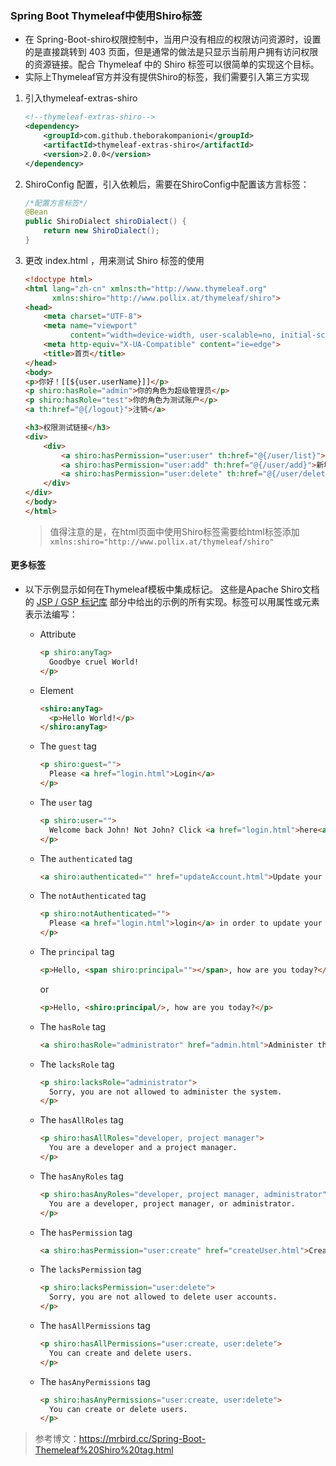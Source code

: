 ### Spring Boot Thymeleaf中使用Shiro标签

- 在 Spring-Boot-shiro权限控制中，当用户没有相应的权限访问资源时，设置的是直接跳转到 403 页面，但是通常的做法是只显示当前用户拥有访问权限的资源链接。配合 Thymeleaf 中的 Shiro 标签可以很简单的实现这个目标。
- 实际上Thymeleaf官方并没有提供Shiro的标签，我们需要引入第三方实现



1. 引入thymeleaf-extras-shiro

   ```xml
   <!--thymeleaf-extras-shiro-->
   <dependency>
       <groupId>com.github.theborakompanioni</groupId>
       <artifactId>thymeleaf-extras-shiro</artifactId>
       <version>2.0.0</version>
   </dependency>
   ```

2. ShiroConfig 配置，引入依赖后，需要在ShiroConfig中配置该方言标签：

   ```java
   /*配置方言标签*/
   @Bean
   public ShiroDialect shiroDialect() {
       return new ShiroDialect();
   }
   ```

3. 更改 index.html ，用来测试 Shiro 标签的使用

   ```html
   <!doctype html>
   <html lang="zh-cn" xmlns:th="http://www.thymeleaf.org"
         xmlns:shiro="http://www.pollix.at/thymeleaf/shiro">
   <head>
       <meta charset="UTF-8">
       <meta name="viewport"
             content="width=device-width, user-scalable=no, initial-scale=1.0, maximum-scale=1.0, minimum-scale=1.0">
       <meta http-equiv="X-UA-Compatible" content="ie=edge">
       <title>首页</title>
   </head>
   <body>
   <p>你好！[[${user.userName}]]</p>
   <p shiro:hasRole="admin">你的角色为超级管理员</p>
   <p shiro:hasRole="test">你的角色为测试账户</p>
   <a th:href="@{/logout}">注销</a>
   
   <h3>权限测试链接</h3>
   <div>
       <div>
           <a shiro:hasPermission="user:user" th:href="@{/user/list}">获取用户信息</a>
           <a shiro:hasPermission="user:add" th:href="@{/user/add}">新增用户</a>
           <a shiro:hasPermission="user:delete" th:href="@{/user/delete}">删除用户</a>
       </div>
   </div>
   </body>
   </html>
   ```

   > 值得注意的是，在html页面中使用Shiro标签需要给html标签添加 `xmlns:shiro="http://www.pollix.at/thymeleaf/shiro"`



#### 更多标签

- 以下示例显示如何在Thymeleaf模板中集成标记。 这些是Apache Shiro文档的  [JSP / GSP 标记库](http://shiro.apache.org/web.html#Web-JSP%252FGSPTagLibrary) 部分中给出的示例的所有实现。标签可以用属性或元素表示法编写：

  - Attribute

    ```html
    <p shiro:anyTag>
      Goodbye cruel World!
    </p>
    ```

  - Element

    ```html
    <shiro:anyTag>
      <p>Hello World!</p>
    </shiro:anyTag>
    ```

  - The `guest` tag

    ```html
    <p shiro:guest="">
      Please <a href="login.html">Login</a>
    </p>
    ```

  - The `user` tag

    ```html
    <p shiro:user="">
      Welcome back John! Not John? Click <a href="login.html">here<a> to login.
    </p>
    ```

  - The `authenticated` tag

    ```html
    <a shiro:authenticated="" href="updateAccount.html">Update your contact information</a>
    ```

  - The `notAuthenticated` tag

    ```html
    <p shiro:notAuthenticated="">
      Please <a href="login.html">login</a> in order to update your credit card information.
    </p>
    ```

  - The `principal` tag

    ```html
    <p>Hello, <span shiro:principal=""></span>, how are you today?</p>
    ```

    or

    ```html
    <p>Hello, <shiro:principal/>, how are you today?</p>
    ```

  - The `hasRole` tag

    ```html
    <a shiro:hasRole="administrator" href="admin.html">Administer the system</a>
    ```

  - The `lacksRole` tag

    ```html
    <p shiro:lacksRole="administrator">
      Sorry, you are not allowed to administer the system.
    </p>
    ```

  - The `hasAllRoles` tag

    ```html
    <p shiro:hasAllRoles="developer, project manager">
      You are a developer and a project manager.
    </p>
    ```

  - The `hasAnyRoles` tag

    ```html
    <p shiro:hasAnyRoles="developer, project manager, administrator">
      You are a developer, project manager, or administrator.
    </p>
    ```

  - The `hasPermission` tag

    ```html
    <a shiro:hasPermission="user:create" href="createUser.html">Create a new User</a>
    ```

  - The `lacksPermission` tag

    ```html
    <p shiro:lacksPermission="user:delete">
      Sorry, you are not allowed to delete user accounts.
    </p>
    ```

  - The `hasAllPermissions` tag

    ```html
    <p shiro:hasAllPermissions="user:create, user:delete">
      You can create and delete users.
    </p>
    ```

  - The `hasAnyPermissions` tag

    ```html
    <p shiro:hasAnyPermissions="user:create, user:delete">
      You can create or delete users.
    </p>
    ```



> 参考博文：https://mrbird.cc/Spring-Boot-Themeleaf%20Shiro%20tag.html